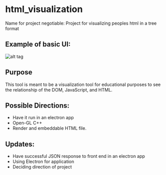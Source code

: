 # html_visualization
Name for project negotiable: Project for visualizing peoples html in a tree format
## Example of basic UI:
![alt tag](http://www.w3schools.com/js/pic_htmltree.gif)

## Purpose
This tool is meant to be a visualization tool for educational purposes to see the relationship of the DOM, JavaScript, and HTML.

## Possible Directions:
* Have it run in an electron app
* Open-GL C++
* Render and embeddable HTML file.

## Updates:
* Have successful JSON response to front end in an electron app
* Using Electron for application
* Deciding direction of project
